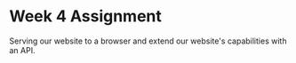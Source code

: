 # Week 4 Assignment

Serving our website to a browser and extend our website's capabilities with an API.